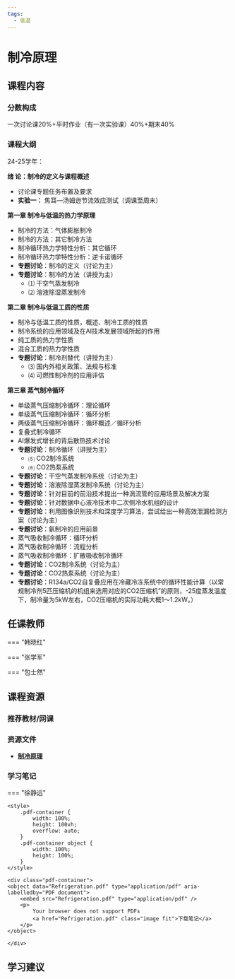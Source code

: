 ```yaml
---
tags:
  - 低温
---
```


# 制冷原理

## 课程内容

### 分数构成

一次讨论课20%+平时作业（有一次实验课）40%+期末40%

### 课程大纲

24-25学年：

**绪 论：制冷的定义与课程概述**
  - 讨论课专题任务布置及要求
  - **实验一：** 焦耳—汤姆逊节流效应测试（调课至周末）

**第一章 制冷与低温的热力学原理**                   
- 制冷的方法：气体膨胀制冷
- 制冷的方法：其它制冷方法
- 制冷循环热力学特性分析：其它循环
- 制冷循环热力学特性分析：逆卡诺循环
- **专题讨论**：制冷的定义（讨论为主）
- **专题讨论**：制冷的方法（讲授为主）
  - ⑴	干空气蒸发制冷
  - ⑵	溶液除湿蒸发制冷

**第二章 制冷与低温工质的性质**
- 制冷与低温工质的性质，概述、制冷工质的性质   
- 制冷系统的应用领域及在AI技术发展领域所起的作用                   
- 纯工质的热力学性质
- 混合工质的热力学性质
- **专题讨论**：制冷剂替代（讲授为主）
  - ⑶	国内外相关政策、法规与标准
  - ⑷	可燃性制冷剂的应用评估

**第三章  蒸气制冷循环**                   
- 单级蒸气压缩制冷循环：理论循环
- 单级蒸气压缩制冷循环：循环分析
- 两级蒸气压缩制冷循环：循环概述／循环分析
- 复叠式制冷循环
- AI爆发式增长的背后散热技术讨论        
- **专题讨论**：制冷循环（讲授为主）
  - ⑸	CO2制冷系统
  - ⑹	CO2热泵系统
- **专题讨论**：干空气蒸发制冷系统（讨论为主）
- **专题讨论**：溶液除湿蒸发制冷系统（讨论为主）
- **专题讨论**：针对目前的前沿技术提出一种涡流管的应用场景及解决方案
- **专题讨论**：针对数据中心液冷技术中二次侧冷水机组的设计
- **专题讨论**：利用图像识别技术和深度学习算法，尝试给出一种高效泄漏检测方案（讨论为主）
- **专题讨论**：氨制冷的应用前景
- 蒸气吸收制冷循环：循环分析
- 蒸气吸收制冷循环：流程分析
- 蒸气吸收制冷循环：扩散吸收制冷循环
- **专题讨论**：CO2制冷系统（讨论为主）
- **专题讨论**：CO2热泵系统（讨论为主）
- **专题讨论**：R134a/CO2自复叠应用在冷藏冷冻系统中的循环性能计算（以常规制冷剂5匹压缩机的机组来选用对应的CO2压缩机”的原则，-25度蒸发温度下，制冷量为5kW左右，CO2压缩机的实际功耗大概1～1.2kW。）


## 任课教师

=== "韩晓红"

=== "张学军"

=== "包士然"

## 课程资源

### 推荐教材/网课

### 资源文件

- [**制冷原理**](https://pan.baidu.com/s/10KZvU5l2cFvYcv6TBh939A?pwd=3hqw)

### 学习笔记

=== "徐静远"

    <style>
        .pdf-container {
            width: 100%;
            height: 100vh;
            overflow: auto;
        }
        .pdf-container object {
            width: 100%;
            height: 100%;
        }
    </style>

    <div class="pdf-container">
    <object data="Refrigeration.pdf" type="application/pdf" aria-labelledby="PDF document">
        <embed src="Refrigeration.pdf" type="application/pdf" />
        <p>
            Your browser does not support PDFs
            <a href="Refrigeration.pdf" class="image fit">下载笔记</a>
        </p>
    </object>

    </div>


## 学习建议







